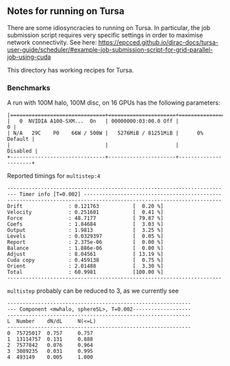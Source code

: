## Notes for running on Tursa

There are some idiosyncracies to running on Tursa. In particular, the job submission script requires very specific settings in order to maximise network connectivity.
See here: https://epcced.github.io/dirac-docs/tursa-user-guide/scheduler/#example-job-submission-script-for-grid-parallel-job-using-cuda

This directory has working recipes for Tursa.

### Benchmarks

A run with 100M halo, 100M disc, on 16 GPUs has the following parameters:
```
|===============================+======================+======================|
|   0  NVIDIA A100-SXM...  On   | 00000000:03:00.0 Off |                    0 |
| N/A   29C    P0    66W / 500W |   5276MiB / 81251MiB |      0%      Default |
|                               |                      |             Disabled |
+-------------------------------+----------------------+----------------------+
```

Reported timings for `multistep:4`
```
----------------------------------------------------------------------
--- Timer info [T=0.002] ---------------------------------------------
----------------------------------------------------------------------
Drift               : 0.121763           [  0.20 %]
Velocity            : 0.251601           [  0.41 %]
Force               : 48.7177            [ 79.87 %]
Coefs               : 1.84684            [  3.03 %]
Output              : 1.9813             [  3.25 %]
Levels              : 0.0329397          [  0.05 %]
Report              : 2.375e-06          [  0.00 %]
Balance             : 1.886e-06          [  0.00 %]
Adjust              : 8.04561            [ 13.19 %]
Cuda copy           : 0.459138           [  0.75 %]
Orient              : 2.01488            [  3.30 %]
Total               : 60.9981            [100.00 %]
----------------------------------------------------------------------
```

`multistep` probably can be reduced to 3, as we currently see
```
------------------------------------------------------------
--- Component <mwhalo, sphereSL>, T=0.002-------------------
------------------------------------------------------------
L  Number    dN/dL     N(<=L)    
------------------------------------------------------------
0  75725017  0.757     0.757     
1  13114757  0.131     0.888     
2  7577842   0.076     0.964     
3  3089235   0.031     0.995     
4  493149    0.005     1.000     
```
